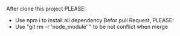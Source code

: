 After clone this project PLEASE:
- Use npm i to install all dependency
Befor pull Request, PLEASE:
- Use "git rm -r 'node_module' " to be not conflict when merge
